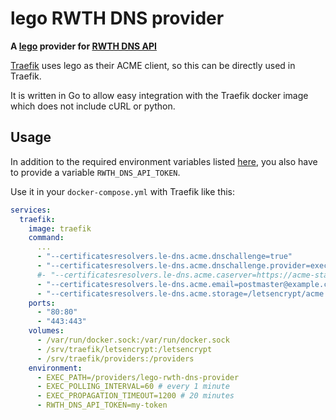 # lego RWTH DNS provider

__A [lego](https://github.com/go-acme/lego) provider for [RWTH DNS API](https://noc-portal.rz.rwth-aachen.de/dns-admin/en/api_tokens)__

[Traefik](https://github.com/traefik/traefik) uses lego as their ACME client, so this can be directly used in Traefik.

It is written in Go to allow easy integration with the Traefik docker image which does not include cURL or python.

## Usage

In addition to the required environment variables listed [here](https://go-acme.github.io/lego/dns/exec/), you also have to provide a variable `RWTH_DNS_API_TOKEN`.

Use it in your `docker-compose.yml` with Traefik like this:

```yaml
services:
  traefik:
    image: traefik
    command:
      ...
      - "--certificatesresolvers.le-dns.acme.dnschallenge=true"
      - "--certificatesresolvers.le-dns.acme.dnschallenge.provider=exec"
      #- "--certificatesresolvers.le-dns.acme.caserver=https://acme-staging-v02.api.letsencrypt.org/directory"
      - "--certificatesresolvers.le-dns.acme.email=postmaster@example.com"
      - "--certificatesresolvers.le-dns.acme.storage=/letsencrypt/acme.json"
    ports:
      - "80:80"
      - "443:443"
    volumes:
      - /var/run/docker.sock:/var/run/docker.sock
      - /srv/traefik/letsencrypt:/letsencrypt
      - /srv/traefik/providers:/providers
    environment:
      - EXEC_PATH=/providers/lego-rwth-dns-provider
      - EXEC_POLLING_INTERVAL=60 # every 1 minute
      - EXEC_PROPAGATION_TIMEOUT=1200 # 20 minutes
      - RWTH_DNS_API_TOKEN=my-token
```
